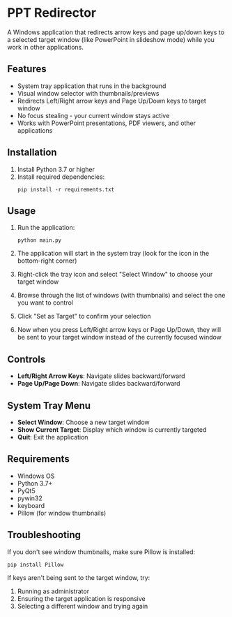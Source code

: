 # PPT Redirector

A Windows application that redirects arrow keys and page up/down keys to a selected target window (like PowerPoint in slideshow mode) while you work in other applications.

## Features

- System tray application that runs in the background
- Visual window selector with thumbnails/previews
- Redirects Left/Right arrow keys and Page Up/Down keys to target window
- No focus stealing - your current window stays active
- Works with PowerPoint presentations, PDF viewers, and other applications

## Installation

1. Install Python 3.7 or higher
2. Install required dependencies:
   ```
   pip install -r requirements.txt
   ```

## Usage

1. Run the application:
   ```
   python main.py
   ```

2. The application will start in the system tray (look for the icon in the bottom-right corner)

3. Right-click the tray icon and select "Select Window" to choose your target window

4. Browse through the list of windows (with thumbnails) and select the one you want to control

5. Click "Set as Target" to confirm your selection

6. Now when you press Left/Right arrow keys or Page Up/Down, they will be sent to your target window instead of the currently focused window

## Controls

- **Left/Right Arrow Keys**: Navigate slides backward/forward
- **Page Up/Page Down**: Navigate slides backward/forward

## System Tray Menu

- **Select Window**: Choose a new target window
- **Show Current Target**: Display which window is currently targeted
- **Quit**: Exit the application

## Requirements

- Windows OS
- Python 3.7+
- PyQt5
- pywin32
- keyboard
- Pillow (for window thumbnails)

## Troubleshooting

If you don't see window thumbnails, make sure Pillow is installed:
```
pip install Pillow
```

If keys aren't being sent to the target window, try:
1. Running as administrator
2. Ensuring the target application is responsive
3. Selecting a different window and trying again
